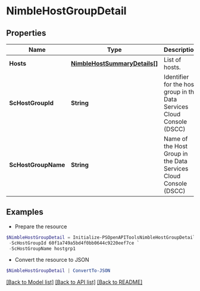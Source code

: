 # NimbleHostGroupDetail
## Properties

Name | Type | Description | Notes
------------ | ------------- | ------------- | -------------
**Hosts** | [**NimbleHostSummaryDetails[]**](NimbleHostSummaryDetails.md) | List of hosts. | [optional] 
**ScHostGroupId** | **String** | Identifier for the host group in the Data Services Cloud Console (DSCC) | [optional] 
**ScHostGroupName** | **String** | Name of the Host Group in the Data Services Cloud Console (DSCC) | [optional] 

## Examples

- Prepare the resource
```powershell
$NimbleHostGroupDetail = Initialize-PSOpenAPIToolsNimbleHostGroupDetail  -Hosts null `
 -ScHostGroupId 60f1a749a5bd4f0bb0644c9220eef7ce `
 -ScHostGroupName hostgrp1
```

- Convert the resource to JSON
```powershell
$NimbleHostGroupDetail | ConvertTo-JSON
```

[[Back to Model list]](../README.md#documentation-for-models) [[Back to API list]](../README.md#documentation-for-api-endpoints) [[Back to README]](../README.md)

